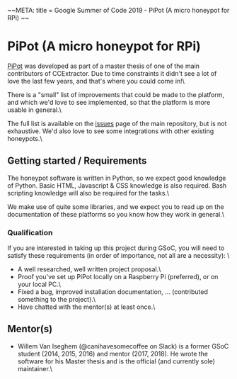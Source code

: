 
~~META:
title = Google Summer of Code 2019 - PiPot (A micro honeypot for RPi)
~~
# PiPot (A micro honeypot for RPi)

[PiPot](https://github.com/PiPot/PiPot) was developed as part of a master thesis of one of the main contributors of CCExtractor. Due to time constraints it didn't see a lot of love the last few years, and that's where you could come in!\\

There is a "small" list of improvements that could be made to the platform, and which we'd love to see implemented, so that the platform is more usable in general.\\

The full list is available on the [issues](https://github.com/PiPot/PiPot/issues) page of the main repository, but is not exhaustive. We'd also love to see some integrations with other existing honeypots.\\

## Getting started / Requirements

The honeypot software is written in Python, so we expect good knowledge of Python. Basic HTML, Javascript & CSS knowledge is also required. Bash scripting knowledge will also be required for the tasks.\\

We make use of quite some libraries, and we expect you to read up on the documentation of these platforms so you know how they work in general.\\

### Qualification

If you are interested in taking up this project during GSoC, you will need to satisfy these requirements (in order of importance, not all are a necessity): \\
- A well researched, well written project proposal.\\
- Proof you've set up PiPot locally on a Raspberry Pi (preferred), or on your local PC.\\
- Fixed a bug, improved installation documentation, ... (contributed something to the project).\\
- Have chatted with the mentor(s) at least once.\\

##  Mentor(s)

- Willem Van Iseghem (@canihavesomecoffee on Slack) is a former GSoC student (2014, 2015, 2016) and mentor (2017, 2018). He wrote the software for his Master thesis and is the official (and currently sole) maintainer.\\



